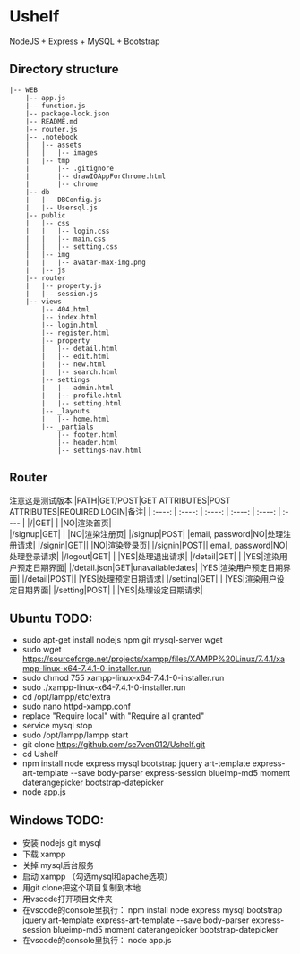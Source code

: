 # Ushelf
NodeJS + Express + MySQL + Bootstrap

## Directory structure
```
|-- WEB
    |-- app.js
    |-- function.js
    |-- package-lock.json
    |-- README.md
    |-- router.js
    |-- .notebook
    |   |-- assets
    |   |   |-- images
    |   |-- tmp
    |       |-- .gitignore
    |       |-- drawIOAppForChrome.html
    |       |-- chrome
    |-- db
    |   |-- DBConfig.js
    |   |-- Usersql.js
    |-- public
    |   |-- css
    |   |   |-- login.css
    |   |   |-- main.css
    |   |   |-- setting.css
    |   |-- img
    |   |   |-- avatar-max-img.png
    |   |-- js
    |-- router
    |   |-- property.js
    |   |-- session.js
    |-- views
        |-- 404.html
        |-- index.html
        |-- login.html
        |-- register.html
        |-- property
        |   |-- detail.html
        |   |-- edit.html
        |   |-- new.html
        |   |-- search.html
        |-- settings
        |   |-- admin.html
        |   |-- profile.html
        |   |-- setting.html
        |-- _layouts
        |   |-- home.html
        |-- _partials
            |-- footer.html
            |-- header.html
            |-- settings-nav.html
```

## Router
注意这是测试版本
|PATH|GET/POST|GET ATTRIBUTES|POST ATTRIBUTES|REQUIRED LOGIN|备注|
| :----: | :----: | :----: | :----: | :----: | :---- |
|/|GET| |  |NO|渲染首页| 			 	
|/signup|GET| | |NO|渲染注册页|
|/signup|POST| |email, password|NO|处理注册请求|
|/signin|GET||  |NO|渲染登录页|
|/signin|POST|| email, password|NO|处理登录请求|
|/logout|GET| | |YES|处理退出请求|
|/detail|GET| | |YES|渲染用户预定日期界面|
|/detail.json|GET|unavailabledates| |YES|渲染用户预定日期界面|
|/detail|POST|| |YES|处理预定日期请求|
|/setting|GET| | |YES|渲染用户设定日期界面|
|/setting|POST| | |YES|处理设定日期请求|

## Ubuntu TODO:
- sudo apt-get install nodejs npm git mysql-server wget
- sudo wget https://sourceforge.net/projects/xampp/files/XAMPP%20Linux/7.4.1/xampp-linux-x64-7.4.1-0-installer.run
- sudo chmod 755 xampp-linux-x64-7.4.1-0-installer.run
- sudo ./xampp-linux-x64-7.4.1-0-installer.run
- cd /opt/lampp/etc/extra
- sudo nano httpd-xampp.conf
- replace "Require local" with "Require all granted"
- service mysql stop
- sudo /opt/lampp/lampp start
- git clone https://github.com/se7ven012/Ushelf.git
- cd Ushelf
- npm install node express mysql bootstrap jquery art-template express-art-template --save body-parser express-session blueimp-md5 moment daterangepicker bootstrap-datepicker
- node app.js

## Windows TODO:
- 安装 nodejs git mysql
- 下载 xampp
- 关掉 mysql后台服务
- 启动 xampp （勾选mysql和apache选项）
- 用git clone把这个项目复制到本地
- 用vscode打开项目文件夹
- 在vscode的console里执行： npm install node express mysql bootstrap jquery art-template express-art-template --save body-parser express-session blueimp-md5 moment daterangepicker bootstrap-datepicker
- 在vscode的console里执行： node app.js
